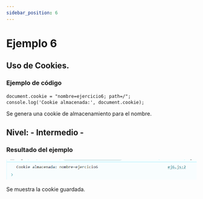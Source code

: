 ```yaml
---
sidebar_position: 6
---
```


# Ejemplo 6

## Uso de Cookies.

### Ejemplo de código

```
document.cookie = "nombre=ejercicio6; path=/";
console.log('Cookie almacenada:', document.cookie);
```
Se genera una cookie de almacenamiento para el nombre.

## Nivel: - Intermedio -

### Resultado del ejemplo
![Texto alternativo](img/ej6.png)

Se muestra la cookie guardada.